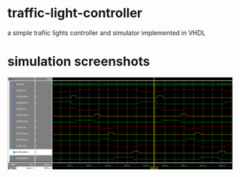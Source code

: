 # traffic-light-controller
a simple trafiic lights controller and simulator implemented in VHDL

# simulation screenshots
![simulation](Images/Waveforms.PNG) 
